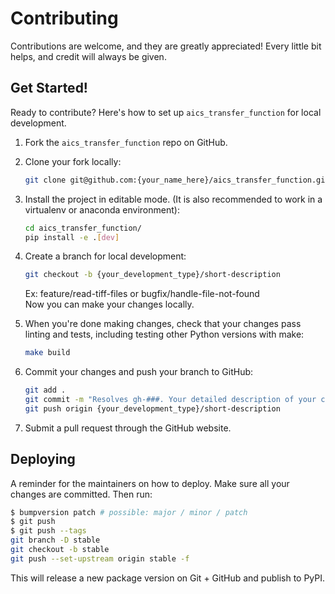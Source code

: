 # Contributing

Contributions are welcome, and they are greatly appreciated! Every little bit
helps, and credit will always be given.

## Get Started!
Ready to contribute? Here's how to set up `aics_transfer_function` for local development.

1. Fork the `aics_transfer_function` repo on GitHub.

2. Clone your fork locally:

    ```bash
    git clone git@github.com:{your_name_here}/aics_transfer_function.git
    ```

3. Install the project in editable mode. (It is also recommended to work in a virtualenv or anaconda environment):

    ```bash
    cd aics_transfer_function/
    pip install -e .[dev]
    ```

4. Create a branch for local development:

    ```bash
    git checkout -b {your_development_type}/short-description
    ```

    Ex: feature/read-tiff-files or bugfix/handle-file-not-found<br>
    Now you can make your changes locally.

5. When you're done making changes, check that your changes pass linting and
   tests, including testing other Python versions with make:

    ```bash
    make build
    ```

6. Commit your changes and push your branch to GitHub:

    ```bash
    git add .
    git commit -m "Resolves gh-###. Your detailed description of your changes."
    git push origin {your_development_type}/short-description
    ```

7. Submit a pull request through the GitHub website.

## Deploying

A reminder for the maintainers on how to deploy.
Make sure all your changes are committed.
Then run:

```bash
$ bumpversion patch # possible: major / minor / patch
$ git push
$ git push --tags
git branch -D stable
git checkout -b stable
git push --set-upstream origin stable -f
```

This will release a new package version on Git + GitHub and publish to PyPI.
